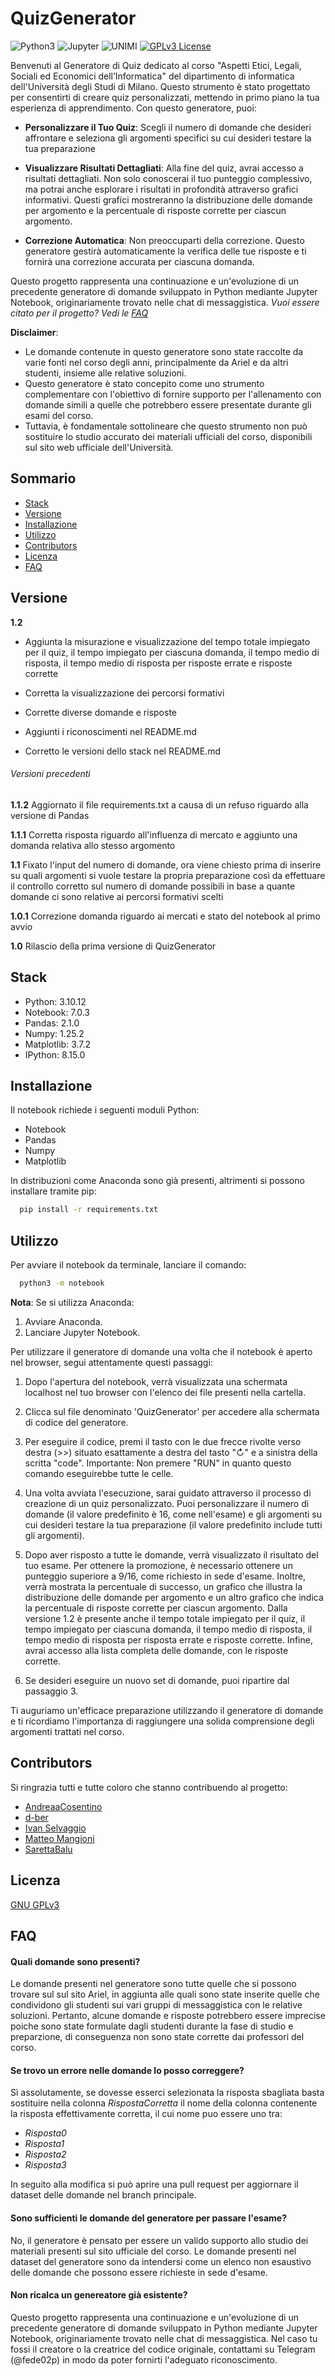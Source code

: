 
# QuizGenerator
![Python3](https://img.shields.io/badge/Python-FFD43B?style=for-the-badge&logo=python&logoColor=blue) ![Jupyter](https://img.shields.io/badge/Jupyter-F37626.svg?&style=for-the-badge&logo=Jupyter&logoColor=white) ![UNIMI](https://img.shields.io/badge/UNIMI-004082?style=for-the-badge) [![GPLv3 License](https://img.shields.io/badge/License-GPL%20v3-yellow.svg?style=for-the-badge)](https://opensource.org/licenses/)

 

Benvenuti al Generatore di Quiz dedicato al corso "Aspetti Etici, Legali, Sociali ed Economici dell’Informatica" del dipartimento di informatica dell'Università degli Studi di Milano. Questo strumento è stato progettato per consentirti di creare quiz personalizzati, mettendo in primo piano la tua esperienza di apprendimento. Con questo generatore, puoi:

- **Personalizzare il Tuo Quiz**: Scegli il numero di domande che desideri affrontare e seleziona gli argomenti specifici su cui desideri testare la tua preparazione
- **Visualizzare Risultati Dettagliati**: Alla fine del quiz, avrai accesso a risultati dettagliati. Non solo conoscerai il tuo punteggio complessivo, ma potrai anche esplorare i risultati in profondità attraverso grafici informativi. Questi grafici mostreranno la distribuzione delle domande per argomento e la percentuale di risposte corrette per ciascun argomento.

- **Correzione Automatica**: Non preoccuparti della correzione. Questo generatore gestirà automaticamente la verifica delle tue risposte e ti fornirà una correzione accurata per ciascuna domanda.

Questo progetto rappresenta una continuazione e un'evoluzione di un precedente generatore di domande sviluppato in Python mediante Jupyter Notebook, originariamente trovato nelle chat di messaggistica. *Vuoi essere citato per il progetto? Vedi le [FAQ](#FAQ)*

**Disclaimer**:

- Le domande contenute in questo generatore sono state raccolte da varie fonti nel corso degli anni, principalmente da Ariel e da altri studenti, insieme alle relative soluzioni.
- Questo generatore è stato concepito come uno strumento complementare con l'obiettivo di fornire supporto per l'allenamento con domande simili a quelle che potrebbero essere presentate durante gli esami del corso.
- Tuttavia, è fondamentale sottolineare che questo strumento non può sostituire lo studio accurato dei materiali ufficiali del corso, disponibili sul sito web ufficiale dell'Università.

## Sommario
- [Stack](#Stack)
- [Versione](#Versione)
- [Installazione](#Installazione)
- [Utilizzo](#Utilizzo)
- [Contributors](#Contributors)
- [Licenza](#Licenza)
- [FAQ](#FAQ)

## Versione

**1.2**

- Aggiunta la misurazione e visualizzazione del tempo totale impiegato per il quiz, il tempo impiegato per ciascuna domanda, il tempo medio di risposta, il tempo medio di risposta per risposte errate e risposte corrette
- Corretta la visualizzazione dei percorsi formativi

- Corrette diverse domande e risposte 
- Aggiunti i riconoscimenti nel README.md
- Corretto le versioni dello stack nel README.md

###### Versioni precedenti

**1.1.2**
Aggiornato il file requirements.txt a causa di un refuso riguardo alla versione di Pandas

**1.1.1**
Corretta risposta riguardo all'influenza di mercato e aggiunto una domanda relativa allo stesso argomento

**1.1**
Fixato l'input del numero di domande, ora viene chiesto prima di inserire su quali argomenti si vuole testare la propria preparazione così da effettuare il controllo corretto sul numero di domande possibili in base a quante domande ci sono relative ai percorsi formativi scelti

**1.0.1**
Correzione domanda riguardo ai mercati e stato del notebook al primo avvio

**1.0**
Rilascio della prima versione di QuizGenerator

## Stack

* Python: 3.10.12
* Notebook: 7.0.3
* Pandas: 2.1.0
* Numpy: 1.25.2
* Matplotlib: 3.7.2
* IPython: 8.15.0


## Installazione

Il notebook richiede i seguenti moduli Python:
- Notebook
- Pandas 
- Numpy 
- Matplotlib

In distribuzioni come Anaconda sono già presenti, altrimenti si possono installare tramite pip:
```bash
  pip install -r requirements.txt
```

## Utilizzo

Per avviare il notebook da terminale, lanciare il comando:

```bash
  python3 -m notebook
```


**Nota**: Se si utilizza Anaconda:
1. Avviare Anaconda.
2. Lanciare Jupyter Notebook.


Per utilizzare il generatore di domande una volta che il notebook è aperto nel browser, segui attentamente questi passaggi:

1. Dopo l'apertura del notebook, verrà visualizzata una schermata localhost nel tuo browser con l'elenco dei file presenti nella cartella.

2. Clicca sul file denominato 'QuizGenerator' per accedere alla schermata di codice del generatore.

3. Per eseguire il codice, premi il tasto con le due frecce rivolte verso destra (>>) situato esattamente a destra del tasto "↻" e a sinistra della scritta "code". Importante: Non premere "RUN" in quanto questo comando eseguirebbe tutte le celle.

4. Una volta avviata l'esecuzione, sarai guidato attraverso il processo di creazione di un quiz personalizzato. Puoi personalizzare il numero di domande (il valore predefinito è 16, come nell'esame) e gli argomenti su cui desideri testare la tua preparazione (il valore predefinito include tutti gli argomenti).

5. Dopo aver risposto a tutte le domande, verrà visualizzato il risultato del tuo esame. Per ottenere la promozione, è necessario ottenere un punteggio superiore a 9/16, come richiesto in sede d'esame. Inoltre, verrà mostrata la percentuale di successo, un grafico che illustra la distribuzione delle domande per argomento e un altro grafico che indica la percentuale di risposte corrette per ciascun argomento. Dalla versione 1.2 è presente anche il tempo totale impiegato per il quiz, il tempo impiegato per ciascuna domanda, il tempo medio di risposta, il tempo medio di risposta per risposta errate e risposte corrette. Infine, avrai accesso alla lista completa delle domande, con le risposte corrette.

6. Se desideri eseguire un nuovo set di domande, puoi ripartire dal passaggio 3.

Ti auguriamo un'efficace preparazione utilizzando il generatore di domande e ti ricordiamo l'importanza di raggiungere una solida comprensione degli argomenti trattati nel corso.

## Contributors
Si ringrazia tutti e tutte coloro che stanno contribuendo al progetto:
- [AndreaaCosentino](https://github.com/AndreaaCosentino)
- [d-ber](https://github.com/d-ber)
- [Ivan Selvaggio](https://github.com/Rivan017)
- [Matteo Mangioni](https://github.com/MatMangio)
- [SarettaBalu](https://github.com/SarettaBalu)

## Licenza

[GNU GPLv3](https://choosealicense.com/licenses/gpl-3.0/)

## FAQ

#### Quali domande sono presenti?

Le domande presenti nel generatore sono tutte quelle che si possono trovare sul sul sito Ariel, in aggiunta alle quali sono state inserite quelle che condividono gli studenti sui vari gruppi di messaggistica con le relative soluzioni. Pertanto, alcune domande e risposte potrebbero essere imprecise poiche sono state formulate dagli studenti durante la fase di studio e preparzione, di conseguenza non sono state corrette dai professori del corso.

#### Se trovo un errore nelle domande lo posso correggere?

Sì assolutamente, se dovesse esserci selezionata la risposta sbagliata basta sostituire nella colonna *RispostaCorretta* il nome della colonna contenente la risposta effettivamente corretta, il cui nome puo essere uno tra: 
- *Risposta0*
- *Risposta1*
- *Risposta2*
- *Risposta3*

In seguito alla modifica si può aprire una pull request per aggiornare il dataset delle domande nel branch principale.

#### Sono sufficienti le domande del generatore per passare l'esame?

No, il generatore è pensato per essere un valido supporto allo studio dei materiali presenti sul sito ufficiale del corso. Le domande presenti nel dataset del generatore sono da intendersi come un elenco non esaustivo delle domande che possono essere richieste in sede d'esame.

#### Non ricalca un genereatore già esistente?

Questo progetto rappresenta una continuazione e un'evoluzione di un precedente generatore di domande sviluppato in Python mediante Jupyter Notebook, originariamente trovato nelle chat di messaggistica. Nel caso tu fossi il creatore o la creatrice del codice originale, contattami su Telegram (@fede02p) in modo da poter fornirti l'adeguato riconoscimento.

